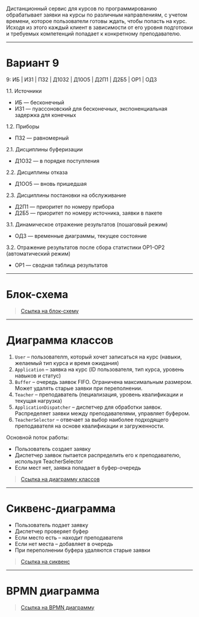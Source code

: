 Дистанционный сервис для курсов по программированию обрабатывает заявки на курсы по различным направлениям, с учетом времени, которое пользователи готовы ждать, чтобы попасть на курс. Исходя из этого каждый клиент в зависимости от его уровня подготовки и требуемых компетенций попадает к конкретному преподавателю.

---
# Вариант 9

9: ИБ | ИЗ1 | ПЗ2 | Д10З2 | Д10О5 | Д2П1 | Д2Б5 | ОР1 | ОД3

1.1. Источники
- ИБ — бесконечный
- ИЗ1 — пуассоновский для бесконечных, экспоненциальная задержка для конечных

1.2. Приборы
- ПЗ2 — равномерный

2.1. Дисциплины буферизации
- Д1ОЗ2 — в порядке поступления

2.2. Дисциплины отказа
- Д1ОО5 — вновь пришедшая

2.3. Дисциплины постановки на обслуживание
- Д2П1 — приоритет по номеру прибора
- Д2Б5 — приоритет по номеру источника, заявки в пакете

3.1. Динамическое отражение результатов (пошаговый режим)
- ОД3 — временные диаграммы, текущее состояние

3.2. Отражение результатов после сбора статистики ОР1-ОР2 (автоматический режим)
- ОР1 — сводная таблица результатов

---
# Блок-схема

> [Ссылка на блок-схему](https://www.mermaidchart.com/raw/52790184-7643-458d-827a-e09805cc89d9?theme=light&version=v0.1&format=svg)

---
# Диаграмма классов

1. `User` – пользователm, который хочет записаться на курс (навыки, желаемый тип курса и время ожидания)
2. `Application` – заявка на курс (ID пользователя, тип курса, уровень навыков и статус)
3. `Buffer` – очередь заявок FIFO. Ограничена максимальным размером. Может удалять старые заявки при переполнении.
4. `Teacher` – преподаватель (пециализация, уровень квалификации и текущая нагрузка)
5. `ApplicationDispatcher` – диспетчер для обработки заявок. Распределяет заявки между преподавателями, управляет буфером.
6. `TeacherSelector` – отвечает за выбор наиболее подходящего преподавателя на основе квалификации и загруженности.

Основной поток работы:

- Пользователь создает заявку
- Диспетчер заявок пытается распределить его к преподавателю, используя TeacherSelector
- Если мест нет, заявка попадает в буфер-очередь

> [Ссылка на диаграмму классов](https://www.mermaidchart.com/raw/3a4af77e-7d47-408d-94c7-dc5b27bc449d?theme=light&version=v0.1&format=svg)

---
# Сиквенс-диаграмма

- Пользователь подает заявку
- Диспетчер проверяет буфер
- Если место есть – находит преподавателя
- Если нет места – добавляет в очередь
- При переполнении буфера удаляются старые заявки

> [Ссылка на сиквенс](https://www.mermaidchart.com/raw/736a536b-80bf-4b7e-aa07-32b8ecad85ca?theme=light&version=v0.1&format=svg)

---
# BPMN диаграмма

> [Ссылка на BPMN диаграмму](https://www.plantuml.com/plantuml/svg/TPBFxjCm383lUGeVztk5zi0A20a9mUWsSSvIXvcbIKcSeabzU9frqSBAZcxy-VEVRWDBpx4tOZe6z9EunQBQnrDF3Cqm65AIoTbQL3llHkeG3XWO3Z9SQY6c8WK-KXWagtCgLBMea4RyjmPfsBoFMgE7Jz6OTs_0PxImkM9u4m0prBkP-MOw34zwj1rfKNquexh0lKOpIZBoH8RucffPFa-bvglZ_wkQhYi5m0uMf1O0qm5bcWFsQ52nyrD2bW3octR-iGjeSIJya-1appdt3Wq--n-EwHPL2ryk5o3NoewT306xTIc0btTOdglvsRkdQsJq68h4UL-ahv2-WTFGA8K3IwjmIKSJ43RMPMzUUSPRvEZjwyMkXIt-Zcd0p_sjmnujW_Qkdrl8o7BwKhvIftCcqmz9JFOdV8yOKykbRZrTplv2WMkHHQKcmokqnL-eoZzJ17Q3sCv1xCrV)
